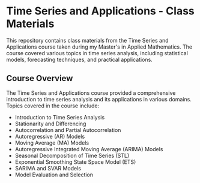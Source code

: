 # Time Series and Applications - Class Materials


This repository contains class materials from the Time Series and Applications course taken during my Master's in Applied Mathematics. The course covered various topics in time series analysis, including statistical models, forecasting techniques, and practical applications.

## Course Overview
The Time Series and Applications course provided a comprehensive introduction to time series analysis and its applications in various domains. Topics covered in the course include:

* Introduction to Time Series Analysis
* Stationarity and Differencing
* Autocorrelation and Partial Autocorrelation
* Autoregressive (AR) Models
* Moving Average (MA) Models
* Autoregressive Integrated Moving Average (ARIMA) Models
* Seasonal Decomposition of Time Series (STL)
* Exponential Smoothing State Space Model (ETS)
* SARIMA and SVAR Models
* Model Evaluation and Selection

